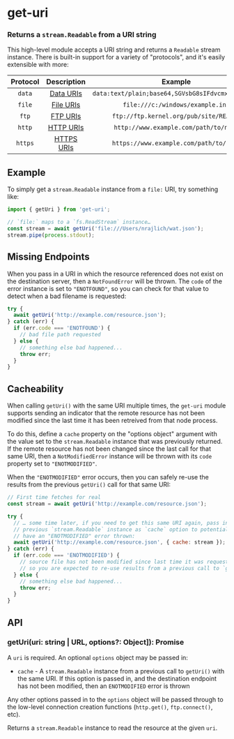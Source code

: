 get-uri
=======
### Returns a `stream.Readable` from a URI string

This high-level module accepts a URI string and returns a `Readable` stream
instance. There is built-in support for a variety of "protocols", and it's
easily extensible with more:

| Protocol  | Description                     | Example
|:---------:|:-------------------------------:|:---------------------------------:
| `data`    | [Data URIs][data]               | `data:text/plain;base64,SGVsbG8sIFdvcmxkIQ%3D%3D`
| `file`    | [File URIs][file]               | `file:///c:/windows/example.ini`
| `ftp`     | [FTP URIs][ftp]                 | `ftp://ftp.kernel.org/pub/site/README`
| `http`    | [HTTP URIs][http]               | `http://www.example.com/path/to/name`
| `https`   | [HTTPS URIs][https]             | `https://www.example.com/path/to/name`

Example
-------

To simply get a `stream.Readable` instance from a `file:` URI, try something like:

```ts
import { getUri } from 'get-uri';

// `file:` maps to a `fs.ReadStream` instance…
const stream = await getUri('file:///Users/nrajlich/wat.json');
stream.pipe(process.stdout);
```


Missing Endpoints
-----------------

When you pass in a URI in which the resource referenced does not exist on the
destination server, then a `NotFoundError` will be thrown. The `code` of the
error instance is set to `"ENOTFOUND"`, so you can check for that value
to detect when a bad filename is requested:

```ts
try {
  await getUri('http://example.com/resource.json');
} catch (err) {
  if (err.code === 'ENOTFOUND') {
    // bad file path requested
  } else {
    // something else bad happened...
    throw err;
  }
}
```


Cacheability
------------

When calling `getUri()` with the same URI multiple times, the `get-uri` module
supports sending an indicator that the remote resource has not been modified
since the last time it has been retreived from that node process.

To do this, define a `cache` property on the "options object" argument
with the value set to the `stream.Readable` instance that was previously
returned. If the remote resource has not been changed since the last call for
that same URI, then a `NotModifiedError` instance will be thrown with its
`code` property set to `"ENOTMODIFIED"`.

When the `"ENOTMODIFIED"` error occurs, then you can safely re-use the
results from the previous `getUri()` call for that same URI:

``` js
// First time fetches for real
const stream = await getUri('http://example.com/resource.json');

try {
  // … some time later, if you need to get this same URI again, pass in the
  // previous `stream.Readable` instance as `cache` option to potentially
  // have an "ENOTMODIFIED" error thrown:
  await getUri('http://example.com/resource.json', { cache: stream });
} catch (err) {
  if (err.code === 'ENOTMODIFIED') {
    // source file has not been modified since last time it was requested,
    // so you are expected to re-use results from a previous call to `getUri()`
  } else {
    // something else bad happened...
    throw err;
  }
}
```


API
---

### getUri(uri: string | URL, options?: Object]): Promise<Readable>

A `uri` is required. An optional `options` object may be passed in:

 - `cache` - A `stream.Readable` instance from a previous call to `getUri()` with the same URI. If this option is passed in, and the destination endpoint has not been modified, then an `ENOTMODIFIED` error is thrown

Any other options passed in to the `options` object will be passed through
to the low-level connection creation functions (`http.get()`, `ftp.connect()`,
etc).

Returns a `stream.Readable` instance to read the resource at the given `uri`.

[data]: http://tools.ietf.org/html/rfc2397
[file]: http://tools.ietf.org/html/draft-hoffman-file-uri-03
[ftp]: http://www.w3.org/Protocols/rfc959/
[http]: http://www.w3.org/Protocols/rfc2616/rfc2616.html
[https]: http://wikipedia.org/wiki/HTTP_Secure
